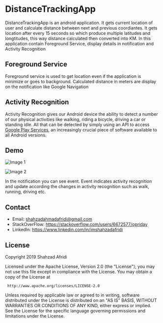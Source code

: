 # DistanceTrackingApp

DistanceTrackingApp is an android application. It gets current location of user and calculate distance between next and previous coordiantes. It gets location after every 15 seconds so which produce multiple latitudes and longtitudes, this way distance calculated then converted into KM. In this application contain Foreground Service, display details in notification and Activity Recognition

## Foreground Service
Foreground service is used to get location even if the application is minimize or goes to background. Calculated distance in meters are display on the notification like Google Navigation

## Activity Recognition
Activity Recognition gives our Android device the ability to detect a number of our physical activities like walking, riding a bicycle, driving a car or standing idle. All that can be detected by simply using an API to access [Google Play Services](http://developer.android.com/google/play-services/index.html), an increasingly crucial piece of software available to all Android versions.

## Demo
![Image 1](https://github.com/shahzadafridi/DistanceTrackingApp/blob/master/Screenshot_20190619-012825%5B1%5D.jpg?raw=true "Title")

![Image 2](https://github.com/shahzadafridi/DistanceTrackingApp/blob/master/Screenshot_20190619-012822%5B1%5D.jpg?raw=true "Title")

In the notification you can see event. Event indicates activity recognition and update according the changes in activity recognition such as walk, running, driving etc.

## Contact

 - Email:     shahzadahmadafridi@gmail.com 
 - StackOverFlow: https://stackoverflow.com/users/6672577/opriday 
 - LinkedIn: https://www.linkedin.com/in/imshahzadafridi


## License

Copyright 2019 Shahzad Afridi

   Licensed under the Apache License, Version 2.0 (the "License");
   you may not use this file except in compliance with the License.
   You may obtain a copy of the License at

     http://www.apache.org/licenses/LICENSE-2.0

   Unless required by applicable law or agreed to in writing, software
   distributed under the License is distributed on an "AS IS" BASIS,
   WITHOUT WARRANTIES OR CONDITIONS OF ANY KIND, either express or implied.
   See the License for the specific language governing permissions and
   limitations under the License.



